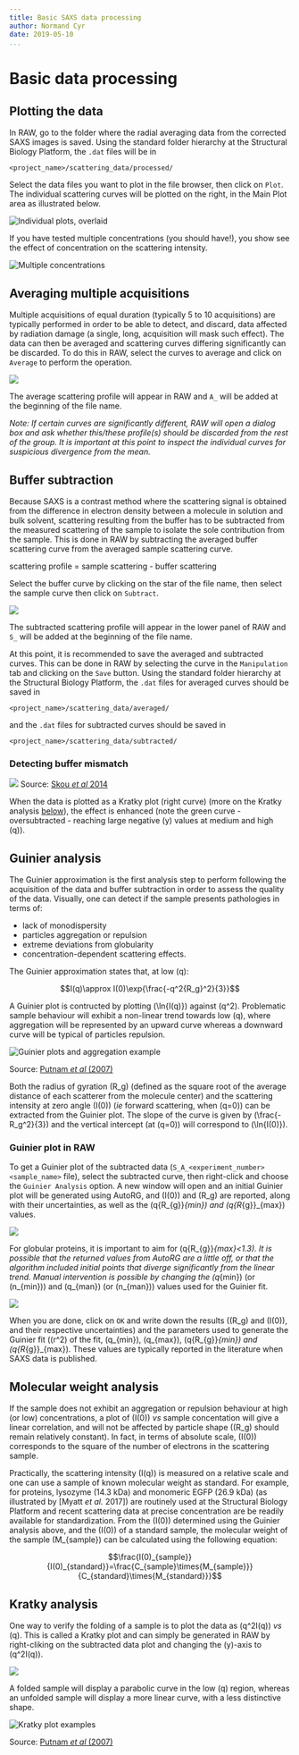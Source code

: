```yaml
---
title: Basic SAXS data processing
author: Normand Cyr
date: 2019-05-10
...
```


# Basic data processing

## Plotting the data

In RAW, go to the folder where the radial averaging data from the corrected SAXS images is saved. Using the standard folder hierarchy at the Structural Biology Platform, the `.dat` files will be in

`<project_name>/scattering_data/processed/`

Select the data files you want to plot in the file browser, then click on `Plot`. The individual scattering curves will be plotted on the right, in the Main Plot area as illustrated below.

![](img/sample_plot_all.png "Individual plots, overlaid")

If you have tested multiple concentrations (you should have!), you show see the effect of concentration on the scattering intensity.

![](img/multiple_concentrations.png "Multiple concentrations")


## Averaging multiple acquisitions

Multiple acquisitions of equal duration (typically 5 to 10 acquisitions) are typically performed in order to be able to detect, and discard, data affected by radiation damage (a single, long, acquisition will mask such effect). The data can then be averaged and scattering curves differing significantly can be discarded. To do this in RAW, select the curves to average and click on `Average` to perform the operation.

![](img/buffer_average.png)

The average scattering profile will appear in RAW and `A_` will be added at the beginning of the file name.

*Note: If certain curves are significantly different, RAW will open a dialog box and ask whether this/these profile(s) should be discarded from the rest of the group. It is important at this point to inspect the individual curves for suspicious divergence from the mean.*


## Buffer subtraction

Because SAXS is a contrast method where the scattering signal is obtained from the difference in electron density between a molecule in solution and bulk solvent, scattering resulting from the buffer has to be subtracted from the measured scattering of the sample to isolate the sole contribution from the sample. This is done in RAW by subtracting the averaged buffer scattering curve from the averaged sample scattering curve.

scattering profile = sample scattering - buffer scattering

Select the buffer curve by clicking on the star of the file name, then select the sample curve then click on `Subtract`.

![](img/sample_buffer_subtract.png)

The subtracted scattering profile will appear in the lower panel of RAW and `S_` will be added at the beginning of the file name.

At this point, it is recommended to save the averaged and subtracted curves. This can be done in RAW by selecting the curve in the `Manipulation` tab and clicking on the `Save` button. Using the standard folder hierarchy at the Structural Biology Platform, the `.dat` files for averaged curves should be saved in

`<project_name>/scattering_data/averaged/`

and the `.dat` files for subtracted curves should be saved in

`<project_name>/scattering_data/subtracted/`


### Detecting buffer mismatch


![](img/buffer_subtraction.png)
Source: [Skou *et al* 2014]

When the data is plotted as a Kratky plot (right curve) (more on the Kratky analysis [below](#kratky-analysis)), the effect is enhanced (note the green curve - oversubtracted - reaching large negative \(y\) values at medium and high \(q\)).


## Guinier analysis

The Guinier approximation is the first analysis step to perform following the acquisition of the data and buffer subtraction in order to assess the quality of the data. Visually, one can detect if the sample presents pathologies in terms of:

- lack of monodispersity
- particles aggregation or repulsion
- extreme deviations from globularity
- concentration-dependent scattering effects.

The Guinier approximation states that, at low \(q\):

$$I(q)\approx I(0)\exp{\frac{-q^2{R_g}^2}{3}}$$

A Guinier plot is contructed by plotting \(\ln{I(q)}\) against \(q^2\). Problematic sample behaviour will exhibit a non-linear trend towards low \(q\), where aggregation will be represented by an upward curve whereas a downward curve will be typical of particles repulsion.

![Guinier plots and aggregation example](img/guinier-aggregation.png)

Source: [Putnam *et al* (2007)]

Both the radius of gyration \(R_g\) (defined as the square root of the average distance of each scatterer from the molecule center) and the scattering intensity at zero angle \(I(0)\) (*ie* forward scattering, when \(q=0\)) can be extracted from the Guinier plot. The slope of the curve is given by \(\frac{-R_g^2}{3}\) and the vertical intercept (at \(q=0\)) will correspond to \(\ln{I(0)}\).

### Guinier plot in RAW

To get a Guinier plot of the subtracted data (`S_A_<experiment_number><sample_name>` file), select the subtracted curve, then right-click and choose the `Guinier Analysis` option. A new window will open and an initial Guinier plot will be generated using AutoRG, and \(I(0)\) and \(R_g\) are reported, along with their uncertainties, as well as the \(q{R_{g}}_{min}\) and \(q{R_{g}}_{max}\) values.

![](img/guinier_autoRG.png)

For globular proteins, it is important to aim for \(q{R_{g}}_{max}<1.3\). It is possible that the returned values from AutoRG are a little off, or that the algorithm included initial points that diverge significantly from the linear trend. Manual intervention is possible by changing the \(q_{min}\) (or \(n_{min}\)) and \(q_{man}\) (or \(n_{man}\)) values used for the Guinier fit.

![](img/guinier_manual_q-range.png)

When you are done, click on `OK` and write down the results (\(R_g\) and \(I(0)\), and their respective uncertainties) and the parameters used to generate the Guinier fit (\(r^2\) of the fit, \(q_{min}\), \(q_{max}\), \(q{R_{g}}_{min}\) and \(q{R_{g}}_{max}\). These values are typically reported in the literature when SAXS data is published.


## Molecular weight analysis

If the sample does not exhibit an aggregation or repulsion behaviour at high (or low) concentrations, a plot of \(I(0)\) *vs* sample concentation will give a linear correlation, and will not be affected by particle shape (\(R_g\) should remain relatively constant). In fact, in terms of absolute scale, \(I(0)\) corresponds to the square of the number of electrons in the scattering sample.

Practically, the scattering intensity \(I(q)\) is measured on a relative scale and one can use a sample of known molecular weight as standard. For example, for proteins, lysozyme (14.3 kDa) and monomeric EGFP (26.9 kDa) (as illustrated by [Myatt *et al.* 2017]) are routinely used at the Structural Biology Platform and recent scattering data at precise concentration are be readily available for standardization. From the \(I(0)\) determined using the Guinier analysis above, and the \(I(0)\) of a standard sample, the molecular weight of the sample \(M_{sample}\) can be calculated using the following equation:

$$\frac{I(0)_{sample}}{I(0)_{standard}}=\frac{C_{sample}\times{M_{sample}}}{C_{standard}\times{M_{standard}}}$$


## Kratky analysis

One way to verify the folding of a sample is to plot the data as \(q^2I(q)\) *vs* \(q\). This is called a Kratky plot and can simply be generated in RAW by right-cliking on the subtracted data plot and changing the \(y\)-axis to \(q^2I(q)\).

![](img/kratky.png)

A folded sample will display a parabolic curve in the low \(q\) region, whereas an unfolded sample will display a more linear curve, with a less distinctive shape.

![Kratky plot examples](img/kratky-examples.png)

Source: [Putnam *et al* (2007)]

[Myatt *et al* 2017]: https://content.iospress.com/articles/biomedical-spectroscopy-and-imaging/bsi167
[Putnam *et al* (2007)]: https://www.ncbi.nlm.nih.gov/pubmed/18078545
[Skou *et al* 2014]: https://www.ncbi.nlm.nih.gov/pubmed/24967622
